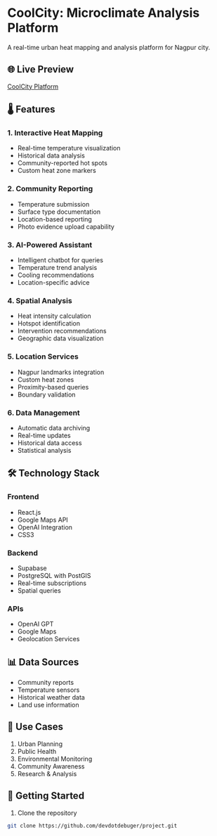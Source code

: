 # CoolCity: Microclimate Analysis Platform

A real-time urban heat mapping and analysis platform for Nagpur city.

## 🌐 Live Preview
[CoolCity Platform](https://project-git-main-devdotdebugers-projects.vercel.app/login)

## 🌡️ Features

### 1. Interactive Heat Mapping
- Real-time temperature visualization
- Historical data analysis
- Community-reported hot spots
- Custom heat zone markers

### 2. Community Reporting
- Temperature submission
- Surface type documentation
- Location-based reporting
- Photo evidence upload capability

### 3. AI-Powered Assistant
- Intelligent chatbot for queries
- Temperature trend analysis
- Cooling recommendations
- Location-specific advice

### 4. Spatial Analysis
- Heat intensity calculation
- Hotspot identification
- Intervention recommendations
- Geographic data visualization

### 5. Location Services
- Nagpur landmarks integration
- Custom heat zones
- Proximity-based queries
- Boundary validation

### 6. Data Management
- Automatic data archiving
- Real-time updates
- Historical data access
- Statistical analysis

## 🛠️ Technology Stack

### Frontend
- React.js
- Google Maps API
- OpenAI Integration
- CSS3

### Backend
- Supabase
- PostgreSQL with PostGIS
- Real-time subscriptions
- Spatial queries

### APIs
- OpenAI GPT
- Google Maps
- Geolocation Services

## 📊 Data Sources
- Community reports
- Temperature sensors
- Historical weather data
- Land use information

## 🎯 Use Cases
1. Urban Planning
2. Public Health
3. Environmental Monitoring
4. Community Awareness
5. Research & Analysis

## 🚀 Getting Started

1. Clone the repository
```bash
git clone https://github.com/devdotdebuger/project.git